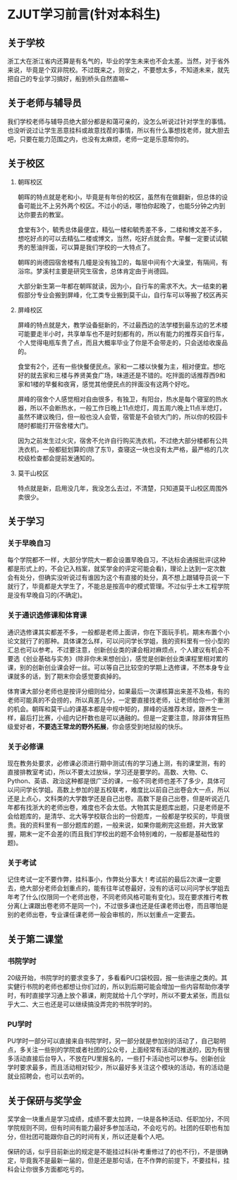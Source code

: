 # ZJUT学习前言(针对本科生)

## 关于学校
浙工大在浙江省内还算是有名气的，毕业的学生未来也不会太差。当然，对于省外来说，毕竟是个双非院校。不过既来之，则安之，不要想太多，不知道未来，就先把自己的专业学习搞好，船到桥头自然直嘛~

## 关于老师与辅导员
我们学校老师与辅导员绝大部分都是和蔼可亲的，没怎么听说过针对学生的事情。也没听说过让学生恶意挂科或故意找茬的事情，所以有什么事想找老师，就大胆去吧，只要在能力范围之内，也没有太麻烦，老师一定是乐意帮你的。

## 关于校区
1. 朝晖校区
   
   朝晖的特点就是老和小，毕竟是有年份的校区，虽然有在做翻新，但总体的设备可能比不上另外两个校区。不过小的话，哪怕你起晚了，也能5分钟之内到达你要去的教室。
   
   食堂有3个，毓秀总体最便宜，精弘一楼和毓秀差不多，二楼和博文差不多，想吃好点的可以去精弘二楼或博文，当然，吃好点就会贵。早餐一定要试试毓秀的葱油拌面，可以算是我们学校的一大特点了。
   
   朝晖的尚德园宿舍楼有几幢是没有独卫的，每层中间有个大澡堂，有隔间，有浴帘。梦溪村主要是研究生宿舍，总体肯定由于尚德园。
   
   大部分新生第一年都在朝晖就读，因为小，自行车的需求不大。大一结束的暑假部分专业会搬到屏峰，化工类专业搬到莫干山，自行车可以等搬了校区再买
2. 屏峰校区

   屏峰的特点就是大，教学设备挺新的，不过最西边的法学楼到最东边的艺术楼可能要走半小时，共享单车也不是时刻都有的，所以有能力的推荐买自行车，个人觉得电瓶车贵了点，而且大概率毕业了你是不会带走的，只会送给收废品的。
   
   食堂有2个，还有一些快餐便民点。家和一二楼以快餐为主，相对便宜。想吃好的就去家和三楼与养贤美食广场，味道还是不错的。吃拌面的话推荐西9和家和1楼的早餐和夜宵，感觉其他便民点的拌面没有这两个好吃。
   
   屏峰的宿舍个人感觉相对自由很多，有独卫，有阳台，热水是每个寝室的热水器，所以不会断热水，一般工作日晚上11点熄灯，周五周六晚上11点半熄灯，虽然不建议晚归，但一般也没人会管，宿管是不会锁大门的，所以你的校园卡随时都能打开宿舍楼大门。
   
   因为之前发生过火灾，宿舍不允许自行购买洗衣机，不过绝大部分楼都有公共洗衣机，一般都挺划算的(除了东1)，查寝这一块也没有太严格，最严格的几次校级检查都会提前发通知的。
   
3. 莫干山校区

   特点就是新，启用没几年，我没怎么去过，不清楚，只知道莫干山校区周围外卖很少。

## 关于学习
### 关于早晚自习
每个学院都不一样，大部分学院大一都会设置早晚自习，不达标会通报批评(这种都是形式上的，不会记入档案，就奖学金的评定可能会看)，理论上达到一定次数会有处分，但确实没听说过有谁因为这个有直接的处分，真不想上跟辅导员说一下就行了，毕竟都是大学生了，不能总是按高中的模式管理。不过似乎土木工程学院是没有早晚自习的(不确定)。
### 关于通识选修课和体育课
通识选修课其实都差不多，一般都是老师上面讲，你在下面玩手机，期末布置个小论文就行了的那种。具体课怎么样，可以问问学长学姐，我的资料里有一份小型的汇总也可以参考。不过要注意，创新创业类的课会相对麻烦点，个人建议有机会不要选《创业基础与实务》(除非你未来想创业)，感觉是创新创业类课程里相对累的课，别的创新创业课会好一丝。可以等自己比较空的学期上选修课，不然本身专业课就多的话，到了期末你会感觉要疯掉的。

体育课大部分老师也是按评分细则给分，如果最后一次课核算出来差不及格，有的老师可能真的不会捞的，所以真差几分，一定要直接找老师，让老师给你一个重测的机会。朝晖和莫干山的课基本都是中规中矩的，屏峰的话推荐木球，跟养生一样，最后打比赛，小组内记杆数也是可以通融的。但是一定要注意，除非体育狂热级爱好者，**不要选王常龙的野外拓展**，你会感受到地狱般的快乐。
### 关于必修课
现在教务处要求，必修课必须进行期中测试(有的学习通上测，有的课堂测，有的直接排教室考试)，所以不要太过放纵，学习还是要学的。高数、大物、C、Python、英语、政治这种都是很广泛的课，一般不同老师也差不了多少，具体可以问问学长学姐。高数上参加的是五校联考，难度比以前自己出卷会大一点，所以还是上点心，文科类的大学数学还是自己出卷。高数下是自己出卷，但是听说近几年都有找浙大的老师出卷，难度也不会太低。大物其实是题库出题，只是老师是不会给题库的，是清华、北大等学校联合出的一份题库，一般都是学校买的，毕竟很贵。我的资料里有一部分题库的题，一般来说，如果你能刷完这些题，并大致掌握，期末一定不会差的(而且我们学校出的题不会特别难的，一般都是基础性的题)。
### 关于考试
记住考试一定不要作弊，挂科事小，作弊处分事大！考试前的最后2次课一定要去，绝大部分老师会划重点的，能有往年试卷最好，没有的话可以问问学长学姐去年考了什么(仅限同一个老师出卷，不同老师风格可能有变化)。现在要求推行考教分离(上课跟出卷老师不是同一个)，不过很多课也还是任课老师出卷，而且哪怕是别的老师出卷，专业课任课老师一般会审核的，所以划重点一定要去。

## 关于第二课堂
### 书院学时
20级开始，书院学时的要求变多了，多看看PU口袋校园，报一些讲座之类的。其实健行书院的老师也都想让你们过的，所以到后期可能会增加一些内容帮助你凑学时，有时直接学习通上放个慕课，刷完就给十几个学时，所以不要太紧张，而且似乎大二、大三也还是可以继续搞没弄完的书院学时的。
### PU学时
PU学时一部分可以直接来自书院学时，另一部分就是参加别的活动了，自己聪明点，多关注一些别的学院或者社团的公众号，上面经常有活动的推送的，因为有很多活动直接后台导入，不放在PU里报名的，一些打卡活动也可以参与。创新创业学时要求最多，而且活动相对较少，所以最好多关注这个模块的活动，有的活动是就业招聘会，也可以去听的。

## 关于保研与奖学金
奖学金一块重点是学习成绩，成绩不要太拉跨，一块是各种活动、任职加分，不同学院规则不同，但有时间有能力最好多参加活动，不会吃亏的。社团的任职也有加分，但社团可能跟你自己的时间有关，所以还是看个人吧。

保研的话，似乎目前新出的规定是不能挂过科(补考重修过了的也不行)，不是很确定，毕竟我不是最新一届的，但是还是那句话，在不作弊的前提下，不要挂科，挂科会让你很多方面都吃亏的。
